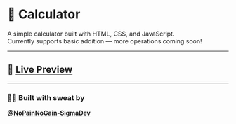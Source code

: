 # 🧮 Calculator

A simple calculator built with HTML, CSS, and JavaScript.  
Currently supports basic addition — more operations coming soon!

---

## 🔗 [Live Preview](https://nopainnogain-sigmadev.github.io/calculator/)  

---

### 👨‍💻 Built with sweat by  
**[@NoPainNoGain-SigmaDev](https://github.com/NoPainNoGain-SigmaDev)**
